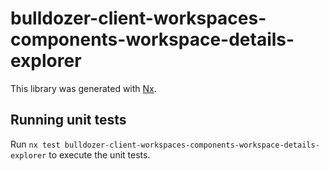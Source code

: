 # bulldozer-client-workspaces-components-workspace-details-explorer

This library was generated with [Nx](https://nx.dev).

## Running unit tests

Run `nx test bulldozer-client-workspaces-components-workspace-details-explorer` to execute the unit tests.
